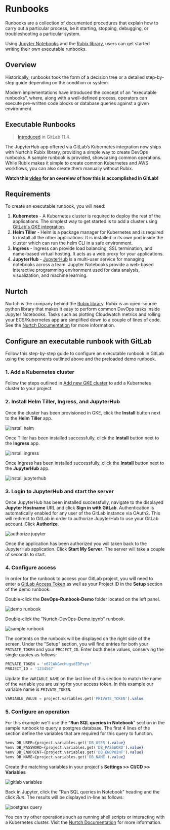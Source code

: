 # Runbooks

Runbooks are a collection of documented procedures that explain how to
carry out a particular process, be it starting, stopping, debugging,
or troubleshooting a particular system.

Using [Jupyter Notebooks](https://jupyter.org/) and the [Rubix library](https://github.com/Nurtch/rubix),
users can get started writing their own executable runbooks.

## Overview

Historically, runbooks took the form of a decision tree or a detailed
step-by-step guide depending on the condition or system.

Modern implementations have introduced the concept of an "executable
runbooks", where, along with a well-defined process, operators can execute
pre-written code blocks or database queries against a given environment.

## Executable Runbooks

> [Introduced](https://gitlab.com/gitlab-org/gitlab-foss/issues/45912) in GitLab 11.4.

The JupyterHub app offered via GitLab’s Kubernetes integration now ships
with Nurtch’s Rubix library, providing a simple way to create DevOps
runbooks. A sample runbook is provided, showcasing common operations. While Rubix makes it
simple to create common Kubernetes and AWS workflows, you can also create them manually without
Rubix.

**<i class="fa fa-youtube-play youtube" aria-hidden="true"></i>
Watch this [video](https://www.youtube.com/watch?v=Q_OqHIIUPjE)
for an overview of how this is accomplished in GitLab!**

## Requirements

To create an executable runbook, you will need:

1. **Kubernetes** - A Kubernetes cluster is required to deploy the rest of the applications.
    The simplest way to get started is to add a cluster using [GitLab's GKE integration](../index.md#add-new-gke-cluster).
1. **Helm Tiller** - Helm is a package manager for Kubernetes and is required to install
    all the other applications. It is installed in its own pod inside the cluster which
    can run the helm CLI in a safe environment.
1. **Ingress** - Ingress can provide load balancing, SSL termination, and name-based
    virtual hosting. It acts as a web proxy for your applications.
1. **JupyterHub** - [JupyterHub](https://jupyterhub.readthedocs.io/) is a multi-user service for managing notebooks across
    a team. Jupyter Notebooks provide a web-based interactive programming environment
    used for data analysis, visualization, and machine learning.

## Nurtch

Nurtch is the company behind the [Rubix library](https://github.com/Nurtch/rubix). Rubix is
an open-source python library that makes it easy to perform common DevOps tasks inside Jupyter Notebooks.
Tasks such as plotting Cloudwatch metrics and rolling your ECS/Kubernetes app are simplified
down to a couple of lines of code. See the [Nurtch Documentation](http://docs.nurtch.com/en/latest)
for more information.

## Configure an executable runbook with GitLab

Follow this step-by-step guide to configure an executable runbook in GitLab using
the components outlined above and the preloaded demo runbook.

### 1. Add a Kubernetes cluster

Follow the steps outlined in [Add new GKE cluster](../index.md#add-new-gke-cluster)
to add a Kubernetes cluster to your project.

### 2. Install Helm Tiller, Ingress, and JupyterHub

Once the cluster has been provisioned in GKE, click the **Install** button next to the **Helm Tiller** app.

![install helm](img/helm-install.png)

Once Tiller has been installed successfully, click the **Install** button next to the **Ingress** app.

![install ingress](img/ingress-install.png)

Once Ingress has been installed successfully, click the **Install** button next to the **JupyterHub** app.

![install jupyterhub](img/jupyterhub-install.png)

### 3. Login to JupyterHub and start the server

Once JupyterHub has been installed successfully, navigate to the displayed **Jupyter Hostname** URL and click
**Sign in with GitLab**. Authentication is automatically enabled for any user of the GitLab instance via OAuth2. This
will redirect to GitLab in order to authorize JupyterHub to use your GitLab account. Click **Authorize**.

![authorize jupyter](img/authorize-jupyter.png)

Once the application has been authorized you will taken back to the JupyterHub application. Click **Start My Server**.
The server will take a couple of seconds to start.

### 4. Configure access

In order for the runbook to access your GitLab project, you will need to enter a
[GitLab Access Token](../../../profile/personal_access_tokens.md)
as well as your Project ID in the **Setup** section of the demo runbook.

Double-click the **DevOps-Runbook-Demo** folder located on the left panel.

![demo runbook](img/demo-runbook.png)

Double-click the "Nurtch-DevOps-Demo.ipynb" runbook.

![sample runbook](img/sample-runbook.png)

The contents on the runbook will be displayed on the right side of the screen. Under the "Setup" section, you will find
entries for both your `PRIVATE_TOKEN` and your `PROJECT_ID`. Enter both these values, conserving the single quotes as follows:

```sql
PRIVATE_TOKEN = 'n671WNGecHugsdEDPsyo'
PROJECT_ID = '1234567'
```

Update the `VARIABLE_NAME` on the last line of this section to match the name of the variable you are using for your
access token. In this example our variable name is `PRIVATE_TOKEN`.

```sql
VARIABLE_VALUE = project.variables.get('PRIVATE_TOKEN').value
```

### 5. Configure an operation

For this example we'll use the "**Run SQL queries in Notebook**" section in the sample runbook to query
a postgres database. The first 4 lines of the section define the variables that are required for this query to function.

```sql
%env DB_USER={project.variables.get('DB_USER').value}
%env DB_PASSWORD={project.variables.get('DB_PASSWORD').value}
%env DB_ENDPOINT={project.variables.get('DB_ENDPOINT').value}
%env DB_NAME={project.variables.get('DB_NAME').value}
```

Create the matching variables in your project's **Settings >> CI/CD >> Variables**

![gitlab variables](img/gitlab-variables.png)

Back in Jupyter, click the "Run SQL queries in Notebook" heading and the click *Run*. The results will be
displayed in-line as follows:

![postgres query](img/postgres-query.png)

You can try other operations such as running shell scripts or interacting with a Kubernetes cluster. Visit the
[Nurtch Documentation](http://docs.nurtch.com/) for more information.
